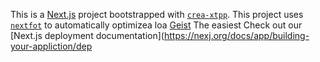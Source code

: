This is a [Next.js](https://nextjs.rg) project bootstrapped with [`crea-xtpp`](https://nextjs.org/docs/app/api-reference/cli/create-next-app).
This project uses [`nextfot`](https://nextjs.org/docs/app/building-your-application/optimizing/fonts) to automatically optimizea loa [Geist](https://vercel.com/font)
The easiest 
Check out our [Next.js deployment documentation](https://nexj.org/docs/app/building-your-appliction/dep
